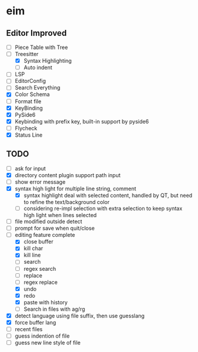 # eim
## Editor Improved

- [ ] Piece Table with Tree
- [ ] Treesitter
  - [x] Syntax Highlighting
  - [ ] Auto indent
- [ ] LSP
- [ ] EditorConfig
- [ ] Search Everything
- [x] Color Schema
- [ ] Format file
- [x] KeyBinding
- [x] PySide6
- [x] Keybinding with prefix key, built-in support by pyside6
- [ ] Flycheck
- [X] Status Line

## TODO
- [ ] ask for input
- [X] directory content plugin support path input
- [ ] show error message
- [X] syntax high light for multiple line string, comment
  - [X] syntax highlight deal with selected content, handled by QT, but need to refine the text/background color
  - [ ] considering re-impl selection with extra selection to keep syntax high light when lines selected
- [ ] file modified outside detect
- [ ] prompt for save when quit/close
- [ ] editing feature complete
  - [X] close buffer
  - [X] kill char
  - [X] kill line
  - [ ] search
  - [ ] regex search
  - [ ] replace
  - [ ] regex replace
  - [X] undo
  - [X] redo
  - [X] paste with history
  - [ ] Search in files with ag/rg
- [X] detect language using file suffix, then use guesslang
- [X] force buffer lang
- [ ] recent files
- [ ] guess indention of file
- [ ] guess new line style of file

